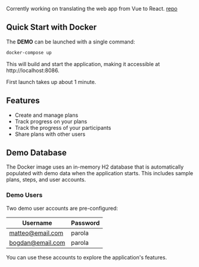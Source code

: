 Corrently working on translating the web app from Vue to React. [repo](https://github.com/bogdanbis/myplanner-web-react)

## Quick Start with Docker

The **DEMO** can be launched with a single command:

```bash
docker-compose up
```

This will build and start the application, making it accessible at http://localhost:8086.

First launch takes up about 1 minute.

## Features

- Create and manage plans
- Track progress on your plans
- Track the progress of your participants
- Share plans with other users

## Demo Database

The Docker image uses an in-memory H2 database that is automatically populated with demo data when the application
starts. This includes sample plans, steps, and user accounts.

### Demo Users

Two demo user accounts are pre-configured:

| Username         | Password |
|------------------|----------|
| matteo@email.com | parola   |
| bogdan@email.com | parola   |

You can use these accounts to explore the application's features.
